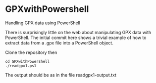 # GPXwithPowershell
Handling GPX data using PowerShell

There is surprisingly little on the web about manipulating GPX data with PowerShell. The initial commit here shows a trivial example of how to extract data from a .gpx file into a PowerShell object.

Clone the repository then
```
cd GPXwithPowershell
./readgpx1.ps1
```

The output should be as in the file readgpx1-output.txt
